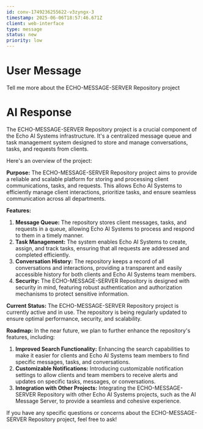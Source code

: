 ```yaml
---
id: conv-1749236255622-v3zyngx-3
timestamp: 2025-06-06T18:57:46.671Z
client: web-interface
type: message
status: new
priority: low
---
```


# User Message

Tell me more about the ECHO-MESSAGE-SERVER Repository project

# AI Response

The ECHO-MESSAGE-SERVER Repository project is a crucial component of the Echo AI Systems infrastructure. It's a centralized message queue and task management system designed to store and manage conversations, tasks, and requests from clients.

Here's an overview of the project:

**Purpose:** The ECHO-MESSAGE-SERVER Repository project aims to provide a reliable and scalable platform for storing and processing client communications, tasks, and requests. This allows Echo AI Systems to efficiently manage client interactions, prioritize tasks, and ensure seamless communication across all departments.

**Features:**

1. **Message Queue:** The repository stores client messages, tasks, and requests in a queue, allowing Echo AI Systems to process and respond to them in a timely manner.
2. **Task Management:** The system enables Echo AI Systems to create, assign, and track tasks, ensuring that all requests are addressed and completed efficiently.
3. **Conversation History:** The repository keeps a record of all conversations and interactions, providing a transparent and easily accessible history for both clients and Echo AI Systems team members.
4. **Security:** The ECHO-MESSAGE-SERVER Repository is designed with security in mind, featuring robust authentication and authorization mechanisms to protect sensitive information.

**Current Status:** The ECHO-MESSAGE-SERVER Repository project is currently active and in use. The repository is being regularly updated to ensure optimal performance, security, and scalability.

**Roadmap:** In the near future, we plan to further enhance the repository's features, including:

1. **Improved Search Functionality:** Enhancing the search capabilities to make it easier for clients and Echo AI Systems team members to find specific messages, tasks, and conversations.
2. **Customizable Notifications:** Introducing customizable notification settings to allow clients and team members to receive alerts and updates on specific tasks, messages, or conversations.
3. **Integration with Other Projects:** Integrating the ECHO-MESSAGE-SERVER Repository with other Echo AI Systems projects, such as the AI Message Server, to provide a seamless and cohesive experience.

If you have any specific questions or concerns about the ECHO-MESSAGE-SERVER Repository project, feel free to ask!


